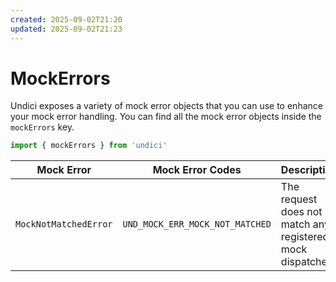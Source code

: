 ```yaml
---
created: 2025-09-02T21:20
updated: 2025-09-02T21:23
---
```

# MockErrors

Undici exposes a variety of mock error objects that you can use to enhance your mock error handling.
You can find all the mock error objects inside the `mockErrors` key.

```js
import { mockErrors } from 'undici'
```

| Mock Error            | Mock Error Codes                | Description                                                |
| --------------------- | ------------------------------- | ---------------------------------------------------------- |
| `MockNotMatchedError` | `UND_MOCK_ERR_MOCK_NOT_MATCHED` | The request does not match any registered mock dispatches. |
